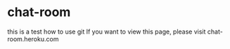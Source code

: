 chat-room
=========

this is a test how to use git
If you want to view this page, please visit chat-room.heroku.com
